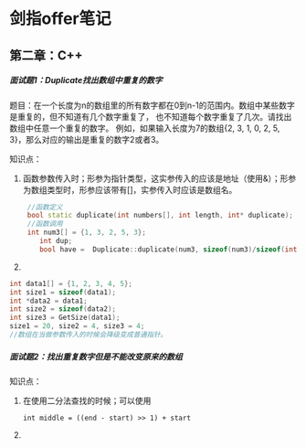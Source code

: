 # **剑指offer笔记**

## 第二章：C++

##### 面试题1：Duplicate找出数组中重复的数字

题目：在一个长度为n的数组里的所有数字都在0到n-1的范围内。数组中某些数字是重复的，但不知道有几个数字重复了，
也不知道每个数字重复了几次。请找出数组中任意一个重复的数字。
例如，如果输入长度为7的数组{2, 3, 1, 0, 2, 5, 3}，那么对应的输出是重复的数字2或者3。

知识点：

1. 函数参数传入时；形参为指针类型，这实参传入的应该是地址（使用&）；形参为数组类型时，形参应该带有[]，实参传入时应该是数组名。

   ```c++
   	//函数定义
   	bool static duplicate(int numbers[], int length, int* duplicate);
   	//函数调用
   	int num3[] = {1, 3, 2, 5, 3};
       int dup;
       bool have =  Duplicate::duplicate(num3, sizeof(num3)/sizeof(int), &dup);
   ```

2.  

   ```c++
   int data1[] = {1, 2, 3, 4, 5};
   int size1 = sizeof(data1);
   int *data2 = data1;
   int size2 = sizeof(data2);
   int size3 = GetSize(data1);
   size1 = 20, size2 = 4, size3 = 4;
   //数组在当做参数传入的时候会降级变成普通指针。
   ```
##### 面试题2：找出重复数字但是不能改变原来的数组
知识点：

1. 在使用二分法查找的时候；可以使用

   ```
   int middle = ((end - start) >> 1) + start
   ```

2. 

